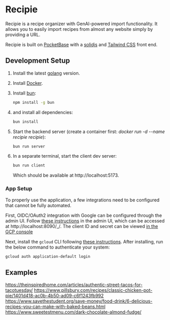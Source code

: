 # Recipie

Recipie is a recipe organizer with GenAI-powered import functionality. It allows you to easily import recipes from almost any website simply by providing a URL.

Recipie is built on [PocketBase](https://pocketbase.io/) with a [solidjs](https://www.solidjs.com/) and [Tailwind CSS](https://tailwindcss.com/) front end.

## Development Setup

1. Install the latest [golang](https://go.dev/doc/install) version.

1. Install [Docker](https://docs.docker.com/engine/install/).

1. Install [bun](https://bun.sh/):

    ```bash
    npm install -g bun
    ```

1. and install all dependencies:

    ```bash
    bun install
    ```

1. Start the backend server (create a container first: _docker run -d --name recipie recipie_):

    ```bash
    bun run server
    ```

1. In a separate terminal, start the client dev server:

    ```bash
    bun run client
    ```

    Which should be available at http://localhost:5173.

### App Setup

To properly use the application, a few integrations need to be configured that cannot be fully automated.

First, OIDC/OAuth2 integration with Google can be configured through the admin UI. Follow [these instructions](https://pocketbase.io/docs/authentication/#oauth2-integration) in the admin UI, which can be accessed at http://localhost:8090/\_/. The client ID and secret can be viewed [in the GCP console](https://console.cloud.google.com/apis/credentials/oauthclient/767578206397-g4ede95c4o8s10mqc8k74k82jffr4vlo.apps.googleusercontent.com?project=recipie-408600)

Next, install the `gcloud` CLI following [these instructions](https://cloud.google.com/sdk/docs/install). After installing, run the below command to authenticate your system:

```bash
gcloud auth application-default login
```

## Examples

https://theinspiredhome.com/articles/authentic-street-tacos-for-tacotuesday/
https://www.pillsbury.com/recipes/classic-chicken-pot-pie/1401d418-ac0b-4b50-ad09-c6f1243fb992
https://www.savethestudent.org/save-money/food-drink/6-delicious-recipes-you-can-make-with-baked-beans.html
https://www.sweetestmenu.com/dark-chocolate-almond-fudge/

